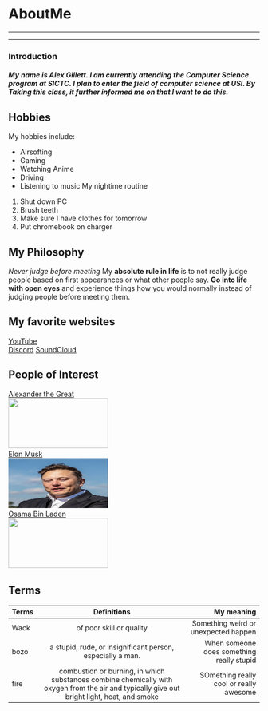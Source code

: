 # AboutMe
---
---
### Introduction
##### My name is Alex Gillett. I am currently attending the Computer Science program at SICTC. I plan to enter the field of computer science at USI. By Taking this class, it further informed me on that I want to do this.
[1]:https://en.wikipedia.org/wiki/Alexander_the_Great
[2]:https://en.wikipedia.org/wiki/Elon_Musk
[3]:https://en.wikipedia.org/wiki/Osama_bin_Laden
Hobbies
-
My hobbies include:
- Airsofting
- Gaming
- Watching Anime
- Driving
- Listening to music
My nightime routine
1. Shut down PC
2. Brush teeth
3. Make sure I have clothes for tomorrow
4. Put chromebook on charger
## My Philosophy
*Never judge before meeting*
My **absolute rule in life** is to not really judge people based on first appearances or what other people say. **Go into life with open eyes** and experience things how you would normally instead of judging people before meeting them.
## My favorite websites
[YouTube](https://www.youtube.com)<br>
[Discord](https://discord.com)
[SoundCloud](https://soundcloud.com/)
## People of Interest
[Alexander the Great][1]<br>
<kbd>
<img src="https://github.com/Duckydabs/AboutMe/blob/main/img/obama.jpg" height="100px" width="200px">
 </kbd><br>
[Elon Musk][2]<br>
<kbd>
<img src=https://github.com/PengoWengo/AboutMe/blob/main/img/elon.jpg height="100px" width="200px">
 </kbd><br>
[Osama Bin Laden][3]<br>
<kbd>
<img src="https://github.com/Duckydabs/AboutMe/blob/main/img/image%20(3).png" height="100px" width="200px">
 </kbd> <br>
 ## Terms
|Terms| Definitions | My meaning |
|:-| :----: | ---: |
|Wack| of poor skill or quality | Something weird or unexpected happen |
|bozo| a stupid, rude, or insignificant person, especially a man. | When someone does something really stupid |
|fire|combustion or burning, in which substances combine chemically with oxygen from the air and typically give out bright light, heat, and smoke | SOmething really cool or really awesome|

